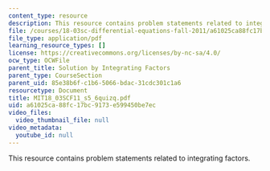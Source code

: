 ```yaml
---
content_type: resource
description: This resource contains problem statements related to integrating factors.
file: /courses/18-03sc-differential-equations-fall-2011/a61025ca88fc17bc9173e599450be7ec_MIT18_03SCF11_s5_6quizq.pdf
file_type: application/pdf
learning_resource_types: []
license: https://creativecommons.org/licenses/by-nc-sa/4.0/
ocw_type: OCWFile
parent_title: Solution by Integrating Factors
parent_type: CourseSection
parent_uid: 85e38b6f-c1b6-5066-bdac-31cdc301c1a6
resourcetype: Document
title: MIT18_03SCF11_s5_6quizq.pdf
uid: a61025ca-88fc-17bc-9173-e599450be7ec
video_files:
  video_thumbnail_file: null
video_metadata:
  youtube_id: null
---
```

This resource contains problem statements related to integrating factors.